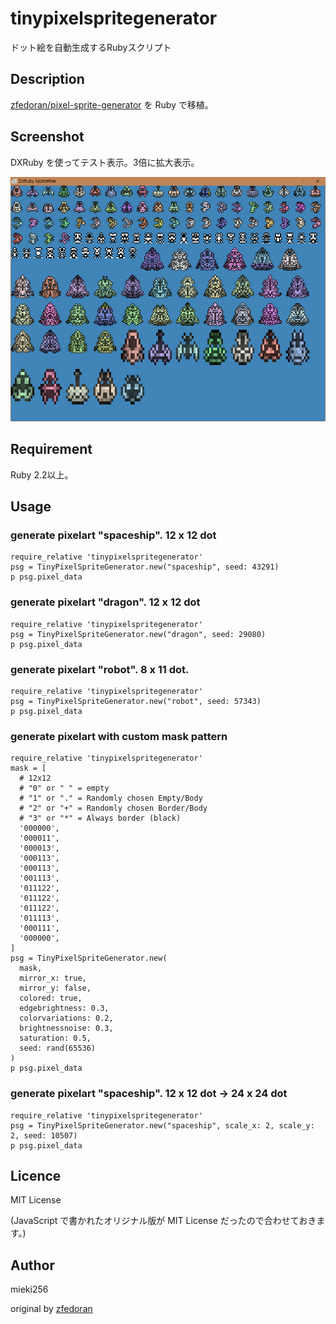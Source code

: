 tinypixelspritegenerator
========================

ドット絵を自動生成するRubyスクリプト

Description
-----------

[zfedoran/pixel-sprite-generator](https://github.com/zfedoran/pixel-sprite-generator) を Ruby で移植。

Screenshot
----------

DXRuby を使ってテスト表示。3倍に拡大表示。

![all type](./screenshot/all_type.png)

Requirement
-----------

Ruby 2.2以上。

Usage
-----

### generate pixelart "spaceship". 12 x 12 dot

    require_relative 'tinypixelspritegenerator'
    psg = TinyPixelSpriteGenerator.new("spaceship", seed: 43291)
    p psg.pixel_data

### generate pixelart "dragon". 12 x 12 dot

    require_relative 'tinypixelspritegenerator'
    psg = TinyPixelSpriteGenerator.new("dragon", seed: 29080)
    p psg.pixel_data

### generate pixelart "robot". 8 x 11 dot.

    require_relative 'tinypixelspritegenerator'
    psg = TinyPixelSpriteGenerator.new("robot", seed: 57343)
    p psg.pixel_data

### generate pixelart with custom mask pattern

    require_relative 'tinypixelspritegenerator'
    mask = [
      # 12x12
      # "0" or " " = empty
      # "1" or "." = Randomly chosen Empty/Body
      # "2" or "+" = Randomly chosen Border/Body
      # "3" or "*" = Always border (black)
      '000000',
      '000011',
      '000013',
      '000113',
      '000113',
      '001113',
      '011122',
      '011122',
      '011122',
      '011113',
      '000111',
      '000000',
    ]
    psg = TinyPixelSpriteGenerator.new(
      mask,
      mirror_x: true,
      mirror_y: false,
      colored: true,
      edgebrightness: 0.3,
      colorvariations: 0.2,
      brightnessnoise: 0.3,
      saturation: 0.5,
      seed: rand(65536)
    )
    p psg.pixel_data

### generate pixelart "spaceship". 12 x 12 dot -> 24 x 24 dot

    require_relative 'tinypixelspritegenerator'
    psg = TinyPixelSpriteGenerator.new("spaceship", scale_x: 2, scale_y: 2, seed: 10507)
    p psg.pixel_data

Licence
-------

MIT License

(JavaScript で書かれたオリジナル版が MIT License だったので合わせておきます。)

Author
------

mieki256

original by [zfedoran](https://github.com/zfedoran)
